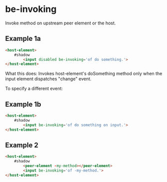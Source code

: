 # be-invoking

Invoke method on upstream peer element or the host.

## Example 1a

```html
<host-element>
    #shadow
        <input disabled be-invoking='of do something.'>
</host-element>
```

What this does:  Invokes host-element's doSomething method only when the input element dispatches "change" event.

To specify a different event:

## Example 1b

```html
<host-element>
    #shadow
        <input be-invoking='of do something on input.'>
</host-element>
```

## Example 2

```html
<host-element>
    #shadow
        <peer-element -my-method></peer-element>
        <input be-invoking='of -my-method.'>
</host-element>
```